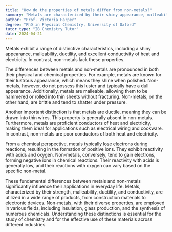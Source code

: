 ```yaml
---
title: "How do the properties of metals differ from non-metals?"
summary: "Metals are characterized by their shiny appearance, malleability, ductility, and excellent conductivity of heat and electricity, contrasting with the properties of non-metals."
author: "Prof. Victoria Harper"
degree: "PhD in Physical Chemistry, University of Oxford"
tutor_type: "IB Chemistry Tutor"
date: 2024-04-21
---
```


Metals exhibit a range of distinctive characteristics, including a shiny appearance, malleability, ductility, and excellent conductivity of heat and electricity. In contrast, non-metals lack these properties.

The differences between metals and non-metals are pronounced in both their physical and chemical properties. For example, metals are known for their lustrous appearance, which means they shine when polished. Non-metals, however, do not possess this luster and typically have a dull appearance. Additionally, metals are malleable, allowing them to be hammered or rolled into thin sheets without fracturing. Non-metals, on the other hand, are brittle and tend to shatter under pressure.

Another important distinction is that metals are ductile, meaning they can be drawn into thin wires. This property is generally absent in non-metals. Furthermore, metals are proficient conductors of heat and electricity, making them ideal for applications such as electrical wiring and cookware. In contrast, non-metals are poor conductors of both heat and electricity.

From a chemical perspective, metals typically lose electrons during reactions, resulting in the formation of positive ions. They exhibit reactivity with acids and oxygen. Non-metals, conversely, tend to gain electrons, forming negative ions in chemical reactions. Their reactivity with acids is generally low, and their reactions with oxygen can vary based on the specific non-metal.

These fundamental differences between metals and non-metals significantly influence their applications in everyday life. Metals, characterized by their strength, malleability, ductility, and conductivity, are utilized in a wide range of products, from construction materials to electronic devices. Non-metals, with their diverse properties, are employed in various fields, including insulation, glass production, and the synthesis of numerous chemicals. Understanding these distinctions is essential for the study of chemistry and for the effective use of these materials across different industries.
    